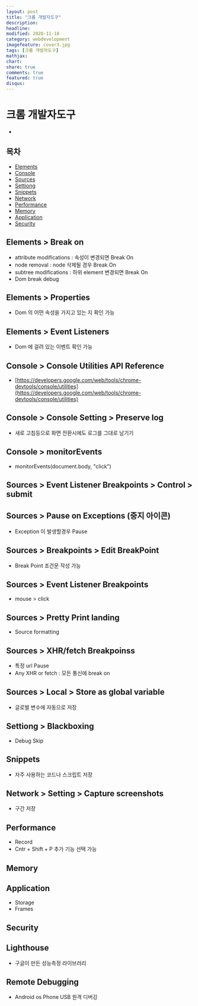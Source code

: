 ```yaml
---
layout: post
title: "크롬 개발자도구"
description: 
headline: 
modified: 2020-11-18
category: webdevelopment
imagefeature: cover3.jpg
tags: [크롬 개발자도구]
mathjax: 
chart: 
share: true
comments: true
featured: true
disqus:
---
```


# 크롬 개발자도구
-  

## 목차
- [Elements](#Elements)
- [Console](#Console)
- [Sources](#Sources)
- [Settiong](#Settiong)
- [Snippets](#Snippets)
- [Network](#Network)
- [Performance](#Performance)
- [Memory](#Memory)
- [Application](#Application)
- [Security](#Security)


## Elements > Break on
- attribute modifications : 속성이 변경되면 Break On
- node removal : node 삭제될 경우 Break On
- subtree modifications : 하위 element 변경되면 Break On
- Dom break debug

## Elements > Properties
- Dom 의 어떤 속성을 가지고 있는 지 확인 가능

## Elements > Event Listeners
- Dom 에 걸려 있는 이벤트 확인 가능

## Console > Console Utilities API Reference
- [https://developers.google.com/web/tools/chrome-devtools/console/utilities](https://developers.google.com/web/tools/chrome-devtools/console/utilities)


## Console > Console Setting > Preserve log
- 새로 고침등으로 화면 전환시에도 로그를 그대로 남기기

## Console > monitorEvents
- monitorEvents(document.body, "click")



## Sources > Event Listener Breakpoints > Control > submit

## Sources > Pause on Exceptions (중지 아이콘)
- Exception 이 발생할경우 Pause

## Sources > Breakpoints > Edit BreakPoint
- Break Point 조건문 작성 가능

## Sources > Event Listener Breakpoints 
- mouse > click

## Sources > Pretty Print landing
- Source formatting

## Sources > XHR/fetch Breakpoinss
- 특정 url Pause
- Any XHR or fetch : 모든 통신에 break on

## Sources > Local > Store as global variable
- 글로벌 변수에 자동으로 저장




## Settiong > Blackboxing
- Debug Skip


## Snippets
- 자주 사용하는 코드나 스크립트 저장

## Network > Setting > Capture screenshots
- 구간 저장

## Performance 
- Record 
- Cntr + Shift + P 추가 기능 선택 가능

## Memory

## Application
- Storage
- Frames

## Security

## Lighthouse
- 구글이 만든 성능측정 라이브러리


## Remote Debugging
- Android os Phone USB 원격 디버깅
